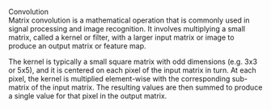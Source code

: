 Convolution </br>
Matrix convolution is a mathematical operation that is commonly used in signal processing and image recognition. It involves multiplying a small matrix, called a kernel or filter, with a larger input matrix or image to produce an output matrix or feature map.

The kernel is typically a small square matrix with odd dimensions (e.g. 3x3 or 5x5), and it is centered on each pixel of the input matrix in turn. At each pixel, the kernel is multiplied element-wise with the corresponding sub-matrix of the input matrix. The resulting values are then summed to produce a single value for that pixel in the output matrix.
